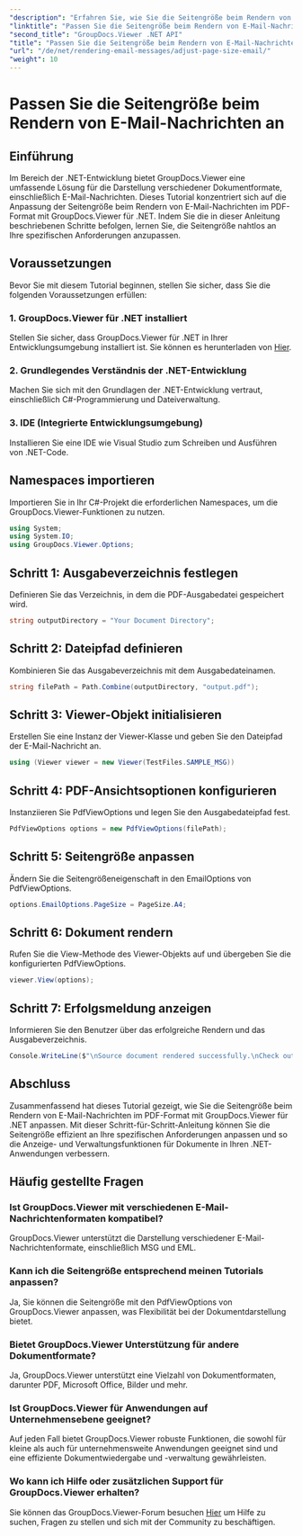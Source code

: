 ```yaml
---
"description": "Erfahren Sie, wie Sie die Seitengröße beim Rendern von E-Mail-Nachrichten in PDF mit GroupDocs.Viewer für .NET anpassen. Verbessern Sie die Effizienz der Dokumentanzeige."
"linktitle": "Passen Sie die Seitengröße beim Rendern von E-Mail-Nachrichten an"
"second_title": "GroupDocs.Viewer .NET API"
"title": "Passen Sie die Seitengröße beim Rendern von E-Mail-Nachrichten an"
"url": "/de/net/rendering-email-messages/adjust-page-size-email/"
"weight": 10
---
```


# Passen Sie die Seitengröße beim Rendern von E-Mail-Nachrichten an

## Einführung
Im Bereich der .NET-Entwicklung bietet GroupDocs.Viewer eine umfassende Lösung für die Darstellung verschiedener Dokumentformate, einschließlich E-Mail-Nachrichten. Dieses Tutorial konzentriert sich auf die Anpassung der Seitengröße beim Rendern von E-Mail-Nachrichten im PDF-Format mit GroupDocs.Viewer für .NET. Indem Sie die in dieser Anleitung beschriebenen Schritte befolgen, lernen Sie, die Seitengröße nahtlos an Ihre spezifischen Anforderungen anzupassen.
## Voraussetzungen
Bevor Sie mit diesem Tutorial beginnen, stellen Sie sicher, dass Sie die folgenden Voraussetzungen erfüllen:
### 1. GroupDocs.Viewer für .NET installiert
Stellen Sie sicher, dass GroupDocs.Viewer für .NET in Ihrer Entwicklungsumgebung installiert ist. Sie können es herunterladen von [Hier](https://releases.groupdocs.com/viewer/net/).
### 2. Grundlegendes Verständnis der .NET-Entwicklung
Machen Sie sich mit den Grundlagen der .NET-Entwicklung vertraut, einschließlich C#-Programmierung und Dateiverwaltung.
### 3. IDE (Integrierte Entwicklungsumgebung)
Installieren Sie eine IDE wie Visual Studio zum Schreiben und Ausführen von .NET-Code.

## Namespaces importieren
Importieren Sie in Ihr C#-Projekt die erforderlichen Namespaces, um die GroupDocs.Viewer-Funktionen zu nutzen.

```csharp
using System;
using System.IO;
using GroupDocs.Viewer.Options;
```

## Schritt 1: Ausgabeverzeichnis festlegen
Definieren Sie das Verzeichnis, in dem die PDF-Ausgabedatei gespeichert wird.
```csharp
string outputDirectory = "Your Document Directory";
```
## Schritt 2: Dateipfad definieren
Kombinieren Sie das Ausgabeverzeichnis mit dem Ausgabedateinamen.
```csharp
string filePath = Path.Combine(outputDirectory, "output.pdf");
```
## Schritt 3: Viewer-Objekt initialisieren
Erstellen Sie eine Instanz der Viewer-Klasse und geben Sie den Dateipfad der E-Mail-Nachricht an.
```csharp
using (Viewer viewer = new Viewer(TestFiles.SAMPLE_MSG))
```
## Schritt 4: PDF-Ansichtsoptionen konfigurieren
Instanziieren Sie PdfViewOptions und legen Sie den Ausgabedateipfad fest.
```csharp
PdfViewOptions options = new PdfViewOptions(filePath);
```
## Schritt 5: Seitengröße anpassen
Ändern Sie die Seitengrößeneigenschaft in den EmailOptions von PdfViewOptions.
```csharp
options.EmailOptions.PageSize = PageSize.A4;
```
## Schritt 6: Dokument rendern
Rufen Sie die View-Methode des Viewer-Objekts auf und übergeben Sie die konfigurierten PdfViewOptions.
```csharp
viewer.View(options);
```
## Schritt 7: Erfolgsmeldung anzeigen
Informieren Sie den Benutzer über das erfolgreiche Rendern und das Ausgabeverzeichnis.
```csharp
Console.WriteLine($"\nSource document rendered successfully.\nCheck output in {outputDirectory}.");
```

## Abschluss
Zusammenfassend hat dieses Tutorial gezeigt, wie Sie die Seitengröße beim Rendern von E-Mail-Nachrichten im PDF-Format mit GroupDocs.Viewer für .NET anpassen. Mit dieser Schritt-für-Schritt-Anleitung können Sie die Seitengröße effizient an Ihre spezifischen Anforderungen anpassen und so die Anzeige- und Verwaltungsfunktionen für Dokumente in Ihren .NET-Anwendungen verbessern.
## Häufig gestellte Fragen
### Ist GroupDocs.Viewer mit verschiedenen E-Mail-Nachrichtenformaten kompatibel?
GroupDocs.Viewer unterstützt die Darstellung verschiedener E-Mail-Nachrichtenformate, einschließlich MSG und EML.
### Kann ich die Seitengröße entsprechend meinen Tutorials anpassen?
Ja, Sie können die Seitengröße mit den PdfViewOptions von GroupDocs.Viewer anpassen, was Flexibilität bei der Dokumentdarstellung bietet.
### Bietet GroupDocs.Viewer Unterstützung für andere Dokumentformate?
Ja, GroupDocs.Viewer unterstützt eine Vielzahl von Dokumentformaten, darunter PDF, Microsoft Office, Bilder und mehr.
### Ist GroupDocs.Viewer für Anwendungen auf Unternehmensebene geeignet?
Auf jeden Fall bietet GroupDocs.Viewer robuste Funktionen, die sowohl für kleine als auch für unternehmensweite Anwendungen geeignet sind und eine effiziente Dokumentwiedergabe und -verwaltung gewährleisten.
### Wo kann ich Hilfe oder zusätzlichen Support für GroupDocs.Viewer erhalten?
Sie können das GroupDocs.Viewer-Forum besuchen [Hier](https://forum.groupdocs.com/c/viewer/9) um Hilfe zu suchen, Fragen zu stellen und sich mit der Community zu beschäftigen.